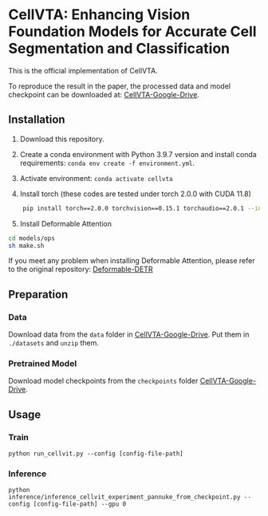 # CellVTA: Enhancing Vision Foundation Models for Accurate Cell Segmentation and Classification


This is the official implementation of CellVTA.

To reproduce the result in the paper, the processed data and model checkpoint can be downloaded at: [CellVTA-Google-Drive](https://drive.google.com/drive/folders/1yH1p9YCyQl6Es2O88P6a-Fc7qN0mx0Uk?usp=drive_link).


<!-- 
## Abstract

Cell instance segmentation is a fundamental task in digital pathology with broad clinical applications.  Recently, vision foundation models, which are predominantly based on Vision Transformers (ViTs), have achieved remarkable success in pathology image analysis. However, their improvements in cell instance segmentation remain limited. A key challenge arises from the tokenization process in ViTs, which aggressively reduces the spatial resolution of input images, leading to suboptimal segmentation quality, especially for small and densely packed cells. To address this problem, we propose CellVTA (Cell Vision Transformer with Adapter), a novel method that improves the performance of vision foundation models for cell instance segmentation by incorporating a CNN-based adapter module. This adapter extracts high-resolution spatial information from input images and injects it into the ViT through a cross-attention mechanism. Our method preserves the core architecture of ViT, ensuring seamless integration with pretrained foundation models. Extensive experiments show that CellVTA achieves 0.538 mPQ on the CoNIC dataset and 0.506 mPQ on the PanNuke dataset, which significantly outperforms the state-of-the-art cell segmentation methods. Ablation studies confirm the superiority of our approach over other fine-tuning strategies, including decoder-only fine-tuning and full fine-tuning. 

## Method
<p align="center">
  <img src="./docs/figures/cellvta_structure.png"/>
</p> -->



## Installation
1. Download this repository.
  <!-- `git clone https://github.com/TIO-IKIM/CellViT.git` -->

2. Create a conda environment with Python 3.9.7 version and install conda requirements: `conda env create -f environment.yml`. 

<!-- You can change the environment name by editing the `name` tag in the environment.yaml file. -->

3. Activate environment: `conda activate cellvta`

4. Install torch (these codes are tested under torch 2.0.0 with CUDA 11.8)
```bash    
    pip install torch==2.0.0 torchvision==0.15.1 torchaudio==2.0.1 --index-url https://download.pytorch.org/whl/cu118
```

5. Install Deformable Attention

```bash  
cd models/ops
sh make.sh
```
If you meet any problem when installing Deformable Attention, please refer to the original repository: [Deformable-DETR](https://github.com/fundamentalvision/Deformable-DETR)


## Preparation
### Data
Download data from the `data` folder in  [CellVTA-Google-Drive](https://drive.google.com/drive/folders/1yH1p9YCyQl6Es2O88P6a-Fc7qN0mx0Uk?usp=drive_link). Put them in `./datasets` and `unzip` them.

### Pretrained Model
Download model checkpoints from the `checkpoints` folder [CellVTA-Google-Drive](https://drive.google.com/drive/folders/1yH1p9YCyQl6Es2O88P6a-Fc7qN0mx0Uk?usp=drive_link).


## Usage
### Train
    python run_cellvit.py --config [config-file-path]

### Inference
    python inference/inference_cellvit_experiment_pannuke_from_checkpoint.py --config [config-file-path] --gpu 0  



